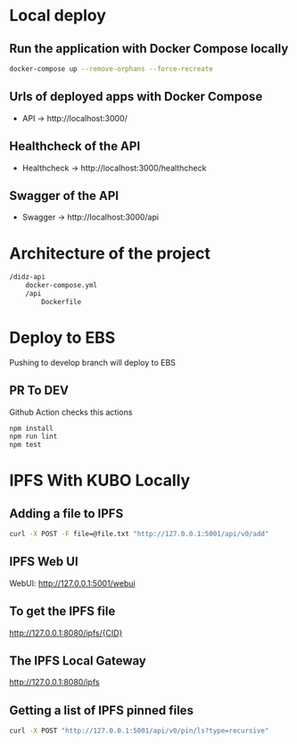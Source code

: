 # Local deploy

## Run the application with Docker Compose locally

```bash
docker-compose up --remove-orphans --force-recreate
```


## Urls of deployed apps with Docker Compose

- API -> http://localhost:3000/

## Healthcheck of the API

- Healthcheck -> http://localhost:3000/healthcheck


## Swagger of the API

- Swagger -> http://localhost:3000/api



# Architecture of the project

```bash
/didz-api
    docker-compose.yml
    /api
        Dockerfile
```


# Deploy to EBS

Pushing to develop branch will deploy to EBS

## PR To DEV

Github Action checks this actions

```bash
npm install
npm run lint
npm test
```

# IPFS With KUBO Locally

## Adding a file to IPFS

```bash
curl -X POST -F file=@file.txt "http://127.0.0.1:5001/api/v0/add"
```

## IPFS Web UI

WebUI: http://127.0.0.1:5001/webui


## To get the IPFS file

http://127.0.0.1:8080/ipfs/{CID}

## The IPFS Local Gateway

http://127.0.0.1:8080/ipfs


## Getting a list of IPFS pinned files 

```bash
curl -X POST "http://127.0.0.1:5001/api/v0/pin/ls?type=recursive"
```

